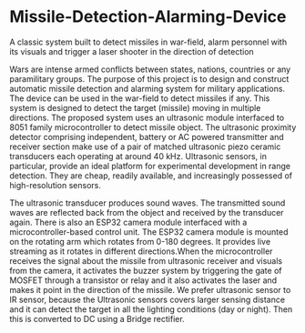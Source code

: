 # Missile-Detection-Alarming-Device
A classic system built to detect missiles in war-field, alarm personnel with its visuals and trigger a laser shooter in the direction of detection

Wars are intense armed conflicts between states, nations, countries or any paramilitary groups. The purpose of this project is to design and construct automatic missile detection and alarming system for military applications. The device can be used in the war-field to detect missiles if any. This system is designed to detect the target (missile) moving in multiple directions. The proposed system uses an ultrasonic module interfaced to 8051 family microcontroller to detect missile object. The ultrasonic proximity detector comprising independent, battery or AC powered transmitter and receiver section make use of a pair of matched ultrasonic piezo ceramic transducers each operating at around 40 kHz. Ultrasonic sensors, in particular, provide an ideal platform for experimental development in range detection. They are cheap, readily available, and increasingly possessed of high-resolution sensors. 

The ultrasonic transducer produces sound waves. The transmitted sound waves are reflected back from the object and received by the transducer again. There is also an ESP32 camera module interfaced with a microcontroller-based control unit. The ESP32 camera module is mounted on the rotating arm which rotates from 0-180 degrees. It provides live streaming as it rotates in different directions.When the microcontroller receives the signal about the missile from ultrasonic receiver and visuals from the camera, it activates the buzzer system by triggering the gate of MOSFET through a transistor or relay and it also activates the laser and makes it point in the direction of the missile. We prefer ultrasonic sensor to IR sensor, because the Ultrasonic sensors covers larger sensing distance and it can detect the target in all the lighting conditions (day or night). Then this is converted to DC using a Bridge rectifier.
